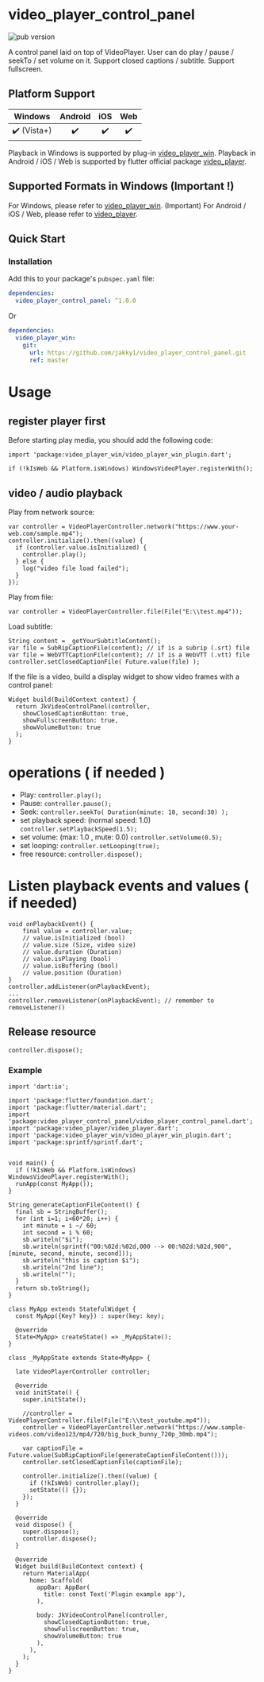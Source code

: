 # video_player_control_panel

![pub version][visits-count-image] 

[visits-count-image]: https://img.shields.io/badge/dynamic/json?label=Visits%20Count&query=value&url=https://api.countapi.xyz/hit/jakky1_video_player_control_panel/visits

A control panel laid on top of VideoPlayer. User can do play / pause / seekTo / set volume on it. Support closed captions / subtitle. Support fullscreen.

## Platform Support

| Windows | Android | iOS | Web |
| :-----: | :-----: | :-----: | :-----: |
|    ✔️  (Vista+)   |    ✔️   |    ✔️   |    ✔️   |

Playback in Windows is supported by plug-in [video_player_win][2].
Playback in Android / iOS / Web is supported by flutter official package [video_player][1].

## Supported Formats in Windows (Important !)

For Windows, please refer to [video_player_win][2]. (Important)
For Android / iOS / Web, please refer to [video_player][1].

## Quick Start

### Installation

Add this to your package's `pubspec.yaml` file:

```yaml
dependencies:
  video_player_control_panel: ^1.0.0
```

Or

```yaml
dependencies:
  video_player_win:
    git:
      url: https://github.com/jakky1/video_player_control_panel.git
      ref: master
```

# Usage

## register player first

Before starting play media, you should add the following code:
```
import 'package:video_player_win/video_player_win_plugin.dart';

if (!kIsWeb && Platform.isWindows) WindowsVideoPlayer.registerWith();
```

## video / audio playback

Play from network source:
```
var controller = VideoPlayerController.network("https://www.your-web.com/sample.mp4");
controller.initialize().then((value) {
  if (controller.value.isInitialized) {
    controller.play();
  } else {
    log("video file load failed");
  }
});
```

Play from file:
```
var controller = VideoPlayerController.file(File("E:\\test.mp4"));
```

Load subtitle:
```
String content = _getYourSubtitleContent();
var file = SubRipCaptionFile(content); // if is a subrip (.srt) file
var file = WebVTTCaptionFile(content); // if is a WebVTT (.vtt) file
controller.setClosedCaptionFile( Future.value(file) );
```

If the file is a video, build a display widget to show video frames with a control panel:
```
Widget build(BuildContext context) {
  return JkVideoControlPanel(controller, 
    showClosedCaptionButton: true, 
    showFullscreenButton: true,
    showVolumeButton: true
  );
}
```

# operations ( if needed )

- Play: ``` controller.play(); ```
- Pause: ``` controller.pause(); ```
- Seek: ``` controller.seekTo( Duration(minute: 10, second:30) ); ```
- set playback speed: (normal speed: 1.0)
``` controller.setPlaybackSpeed(1.5); ```
- set volume: (max: 1.0 , mute: 0.0)
``` controller.setVolume(0.5); ```
- set looping:  ``` controller.setLooping(true); ```
- free resource: ``` controller.dispose(); ```

# Listen playback events and values ( if needed)
```
void onPlaybackEvent() {
	final value = controller.value;
	// value.isInitialized (bool)
	// value.size (Size, video size)
	// value.duration (Duration)
	// value.isPlaying (bool)
	// value.isBuffering (bool)
	// value.position (Duration)
}
controller.addListener(onPlaybackEvent);
...
controller.removeListener(onPlaybackEvent); // remember to removeListener()
```
## Release resource
```
controller.dispose();
```

### Example

```
import 'dart:io';

import 'package:flutter/foundation.dart';
import 'package:flutter/material.dart';
import 'package:video_player_control_panel/video_player_control_panel.dart';
import 'package:video_player/video_player.dart';
import 'package:video_player_win/video_player_win_plugin.dart';
import 'package:sprintf/sprintf.dart';


void main() {
  if (!kIsWeb && Platform.isWindows) WindowsVideoPlayer.registerWith(); 
  runApp(const MyApp());
}

String generateCaptionFileContent() {
  final sb = StringBuffer();
  for (int i=1; i<60*20; i++) {
    int minute = i ~/ 60;
    int second = i % 60;
    sb.writeln("$i");
    sb.writeln(sprintf("00:%02d:%02d,000 --> 00:%02d:%02d,900", [minute, second, minute, second]));
    sb.writeln("this is caption $i");
    sb.writeln("2nd line");
    sb.writeln("");
  }
  return sb.toString();
}

class MyApp extends StatefulWidget {
  const MyApp({Key? key}) : super(key: key);

  @override
  State<MyApp> createState() => _MyAppState();
}

class _MyAppState extends State<MyApp> {

  late VideoPlayerController controller;

  @override
  void initState() {   
    super.initState();
   
    //controller = VideoPlayerController.file(File("E:\\test_youtube.mp4"));
    controller = VideoPlayerController.network("https://www.sample-videos.com/video123/mp4/720/big_buck_bunny_720p_30mb.mp4");

    var captionFile = Future.value(SubRipCaptionFile(generateCaptionFileContent()));
    controller.setClosedCaptionFile(captionFile);

    controller.initialize().then((value) {
      if (!kIsWeb) controller.play();
      setState(() {});
    });
  }

  @override
  void dispose() {
    super.dispose();
    controller.dispose();
  }

  @override
  Widget build(BuildContext context) {
    return MaterialApp(
      home: Scaffold(
        appBar: AppBar(
          title: const Text('Plugin example app'),
        ),
        
        body: JkVideoControlPanel(controller, 
          showClosedCaptionButton: true, 
          showFullscreenButton: true,
          showVolumeButton: true
        ),
      ),
    );
  }
}
```
[1]: https://pub.dev/packages/video_player "video_player"
[2]: https://pub.dev/packages/video_player_win "video_player_win"